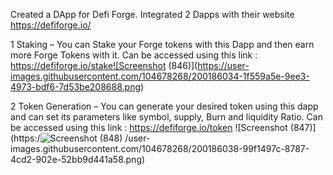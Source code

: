 Created a DApp for Defi Forge. Integrated 2 Dapps with their website https://defiforge.io/

1 Staking – You can Stake your Forge tokens with this Dapp and then earn more Forge Tokens with it. 
Can be accessed using this link : https://defiforge.io/stake![Screenshot (846)](https://user-images.githubusercontent.com/104678268/200186034-1f559a5e-9ee3-4973-bdf6-7d53be208688.png)


2 Token Generation – You can generate your desired token using this dapp and can set its parameters like symbol, supply, Burn and liquidity Ratio.
Can be accessed using this link : https://defiforge.io/token
![Screenshot (847)](https:/![Screenshot (848)](https://user-images.githubusercontent.com/104678268/200186044-de2d2fba-79f0-495d-bbaf-cc4eaad3d530.png)
/user-images.githubusercontent.com/104678268/200186038-99f1497c-8787-4cd2-902e-52bb9d441a58.png)
